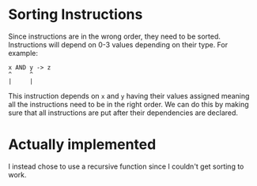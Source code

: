 # Sorting Instructions

Since instructions are in the wrong order, they need to be sorted. Instructions will depend on 0-3 values depending on their type. For example:

```
x AND y -> z
^     ^
|     |
```

This instruction depends on `x` and `y` having their values assigned meaning all the instructions need to be in the right order. We can do this by making sure that all instructions are put after their dependencies are declared.

# Actually implemented

I instead chose to use a recursive function since I couldn't get sorting to work.
